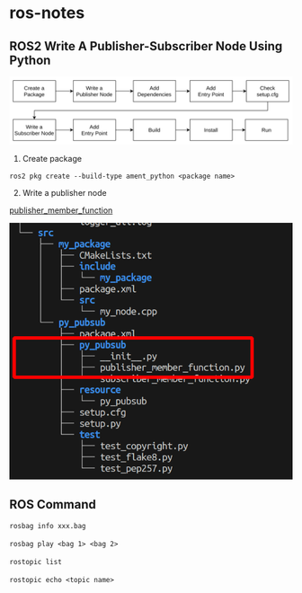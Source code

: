 # ros-notes

## ROS2 Write A Publisher-Subscriber Node Using Python

![flow](./images/image.png)

1. Create  package
```
ros2 pkg create --build-type ament_python <package name>
``` 

2. Write a publisher node

[publisher_member_function](./publisher_member_function.py)

![publisher-tree](./images/image-1.png)


## ROS Command

```
rosbag info xxx.bag 

rosbag play <bag 1> <bag 2>

rostopic list

rostopic echo <topic name>
```